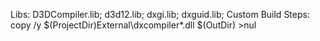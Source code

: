 Libs: D3DCompiler.lib; d3d12.lib; dxgi.lib; dxguid.lib;
Custom Build Steps: copy /y $(ProjectDir)External\dxcompiler\*.dll $(OutDir) >nul